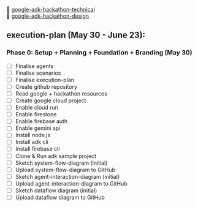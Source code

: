 🔗 [google-adk-hackathon-technical](https://chatgpt.com/c/6837caba-9288-8011-908b-78f1c56a88d4) <br>
🔗 [google-adk-hackathon-design](https://chatgpt.com/g/g-p-68398ad2d004819189e4eb95f7f3e602-google-adk-hackathon/c/6838ce55-b514-8011-9273-674dca2168d8)

## execution-plan (May 30 - June 23):
### Phase 0: Setup + Planning + Foundation + Branding (May 30)
- [ ] Finalise agents
- [ ] Finalise scenarios
- [ ] Finalise execution-plan
- [ ] Create github repository
- [ ] Read google + hackathon resources
- [ ] Create google cloud project
- [ ] Enable cloud run
- [ ] Enable firestone
- [ ] Enable firebase auth
- [ ] Enable gemini api
- [ ] Install node.js
- [ ] Install adk cli
- [ ] Install firebase cli
- [ ] Clone & Run adk sample project
- [ ] Sketch system-flow-diagram (initial)
- [ ] Upload system-flow-diagram to GitHub
- [ ] Sketch agent-interaction-diagram (initial)
- [ ] Upload agent-interaction-diagram to GitHub
- [ ] Sketch dataflow diagram (initial)
- [ ] Upload dataflow diagram to GitHub